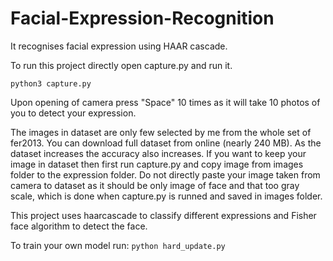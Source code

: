 # Facial-Expression-Recognition
It recognises facial expression using HAAR cascade. 

To run this project directly open capture.py and run it.
```shell
python3 capture.py
```

Upon opening of camera press "Space" 10 times as it will take 10 photos of you to detect your expression.

The images in dataset are only few selected by me from the whole set of fer2013. You can download full dataset from online (nearly 240 MB).
As the dataset increases the accuracy also increases. If you want to keep your image in dataset then first run capture.py and copy image from images folder to the expression folder. Do not directly paste your image taken from camera to dataset as it should be only image of face and that too gray scale, which is done when capture.py is runned and saved in images folder.

This project uses haarcascade to classify different expressions and Fisher face algorithm to detect the face.

To train your own model run:
```python hard_update.py```
